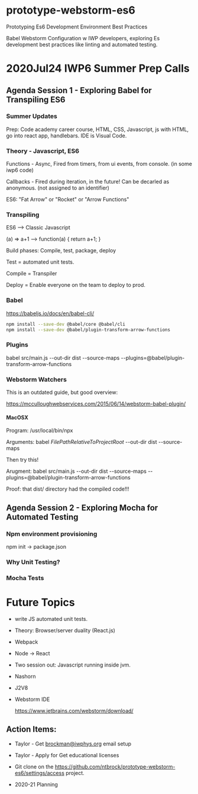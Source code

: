 # prototype-webstorm-es6

Prototyping Es6 Development Environment Best Practices

Babel Webstorm Configuration w IWP developers, exploring Es development best practices like linting and automated testing.

# 2020Jul24 IWP6 Summer Prep Calls

## Agenda Session 1 - Exploring Babel for Transpiling ES6

### Summer Updates

Prep: Code academy career course, HTML, CSS, Javascript,  js with HTML, go into react app, handlebars.   IDE is Visual Code.

### Theory - Javascript, ES6

Functions - Async, Fired from timers, from ui events, from console. (in some iwp6 code)

Callbacks -  Fired during iteration, in the future!  Can be decarled as anonymous. (not assigned to an identifier)

ES6: "Fat Arrow" or "Rocket" or "Arrow Functions"

### Transpiling

ES6 -->  Classic Javascript

(a) => a+1    -->    function(a) { return a+1; }

Build phases: Compile, test, package, deploy

Test = automated unit tests.


Compile = Transpiler
			
Deploy = Enable everyone on the team to deploy to prod.

### Babel

https://babeljs.io/docs/en/babel-cli/

```sh
npm install --save-dev @babel/core @babel/cli
npm install --save-dev @babel/plugin-transform-arrow-functions
```

### Plugins

babel src/main.js --out-dir dist --source-maps --plugins=@babel/plugin-transform-arrow-functions

### Webstorm Watchers

This is an outdated guide, but good overview:

https://mcculloughwebservices.com/2015/06/14/webstorm-babel-plugin/

#### MacOSX

Program: /usr/local/bin/npx
    
Arguments: babel $FilePathRelativeToProjectRoot$ --out-dir dist --source-maps

Then try this!

Arugment: babel src/main.js --out-dir dist --source-maps --plugins=@babel/plugin-transform-arrow-functions

Proof: that dist/ directory had the compiled code!!!
   
   
## Agenda Session 2 - Exploring Mocha for Automated Testing


### Npm environment provisioning

npm init -> package.json

### Why Unit Testing?

### Mocha Tests






# Future Topics

- write JS automated unit tests.

- Theory: Browser/server duality (React.js)

- Webpack

- Node ->  React

- Two session out:  Javascript running inside jvm.

- Nashorn

- J2V8

- Webstorm IDE

	https://www.jetbrains.com/webstorm/download/

## Action Items:

* Taylor - Get brockman@iwphys.org email setup

* Taylor - Apply for Get educational licenses

* Git clone on the https://github.com/ntbrock/prototype-webstorm-es6/settings/access project.


- 2020-21 Planning



